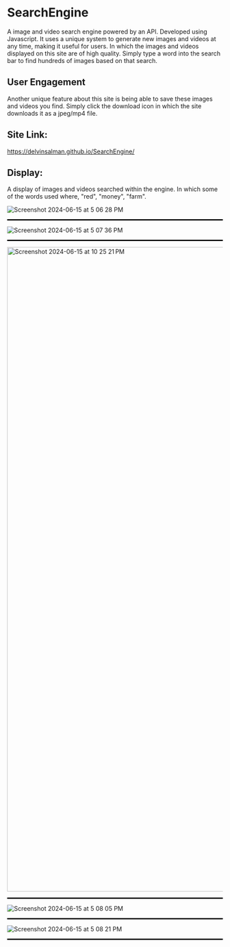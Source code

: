 # SearchEngine
A image and video search engine powered by an API. Developed using Javascript. It uses a unique system to generate new images and videos at any time, making it useful for users. In which the images and videos displayed on this site are of high quality. Simply type a word into the search bar to find hundreds of images based on that search.  

## User Engagement

Another unique feature about this site is being able to save these images and videos you find. Simply click the download icon in which the site downloads it as a jpeg/mp4 file.  

## Site Link:
https://delvinsalman.github.io/SearchEngine/ 


## Display:

A display of images and videos searched within the engine. In which some of the words used where, "red", "money", "farm". 

![Screenshot 2024-06-15 at 5 06 28 PM](https://github.com/delvinsalman/SearchEngine/assets/90351386/1e4a739d-c604-4b84-985e-4c024bb9b29c)

<hr style="border:1px solid black">

![Screenshot 2024-06-15 at 5 07 36 PM](https://github.com/delvinsalman/SearchEngine/assets/90351386/05a09a5e-9bea-48fa-bcbf-890e062ed557)

<hr style="border:1px solid black">
<img width="1506" alt="Screenshot 2024-06-15 at 10 25 21 PM" src="https://github.com/delvinsalman/SearchEngine/assets/90351386/eab702f3-0b0a-4a39-b149-41496bb6ad26">


<hr style="border:1px solid black">

![Screenshot 2024-06-15 at 5 08 05 PM](https://github.com/delvinsalman/SearchEngine/assets/90351386/299fe96b-f512-4208-b8c5-111d42cc2031)

<hr style="border:1px solid black">

![Screenshot 2024-06-15 at 5 08 21 PM](https://github.com/delvinsalman/SearchEngine/assets/90351386/cf52f41e-8d62-4a75-b4c3-ed1ab609ef3b)

<hr style="border:1px solid black">
